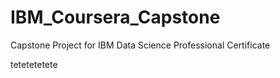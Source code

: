 # IBM_Coursera_Capstone
Capstone Project for IBM Data Science Professional Certificate 

tetetetetete